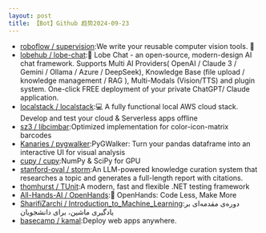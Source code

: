 ```yaml
---
layout: post
title: 【Bot】Github 趋势2024-09-23
---
```


* [roboflow / supervision](https://github.com/roboflow/supervision):We write your reusable computer vision tools. 💜
* [lobehub / lobe-chat](https://github.com/lobehub/lobe-chat):🤯 Lobe Chat - an open-source, modern-design AI chat framework. Supports Multi AI Providers( OpenAI / Claude 3 / Gemini / Ollama / Azure / DeepSeek), Knowledge Base (file upload / knowledge management / RAG ), Multi-Modals (Vision/TTS) and plugin system. One-click FREE deployment of your private ChatGPT/ Claude application.
* [localstack / localstack](https://github.com/localstack/localstack):💻 A fully functional local AWS cloud stack. Develop and test your cloud & Serverless apps offline
* [sz3 / libcimbar](https://github.com/sz3/libcimbar):Optimized implementation for color-icon-matrix barcodes
* [Kanaries / pygwalker](https://github.com/Kanaries/pygwalker):PyGWalker: Turn your pandas dataframe into an interactive UI for visual analysis
* [cupy / cupy](https://github.com/cupy/cupy):NumPy & SciPy for GPU
* [stanford-oval / storm](https://github.com/stanford-oval/storm):An LLM-powered knowledge curation system that researches a topic and generates a full-length report with citations.
* [thomhurst / TUnit](https://github.com/thomhurst/TUnit):A modern, fast and flexible .NET testing framework
* [All-Hands-AI / OpenHands](https://github.com/All-Hands-AI/OpenHands):🙌 OpenHands: Code Less, Make More
* [SharifiZarchi / Introduction_to_Machine_Learning](https://github.com/SharifiZarchi/Introduction_to_Machine_Learning):دوره‌ی مقدمه‌ای بر یادگیری ماشین، برای دانشجویان
* [basecamp / kamal](https://github.com/basecamp/kamal):Deploy web apps anywhere.
